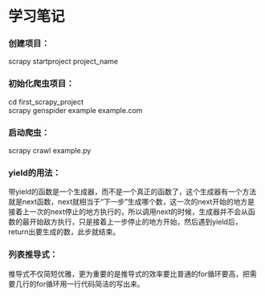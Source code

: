 # 学习笔记

### 创建项目：<br/>
scrapy startproject project_name

### 初始化爬虫项目：<br/>
cd first_scrapy_project<br/>
scrapy genspider example example.com

### 启动爬虫：<br/>
scrapy crawl example.py

### yield的用法：<br/>
带yield的函数是一个生成器，而不是一个真正的函数了，这个生成器有一个方法就是next函数，next就相当于“下一步”生成哪个数，这一次的next开始的地方是接着上一次的next停止的地方执行的，所以调用next的时候，生成器并不会从函数的最开始敌方执行，只是接着上一步停止的地方开始，然后遇到yield后，return出要生成的数，此步就结束。

### 列表推导式：<br/>
推导式不仅简短优雅，更为重要的是推导式的效率要比普通的for循环要高，把需要几行的for循环用一行代码简洁的写出来。